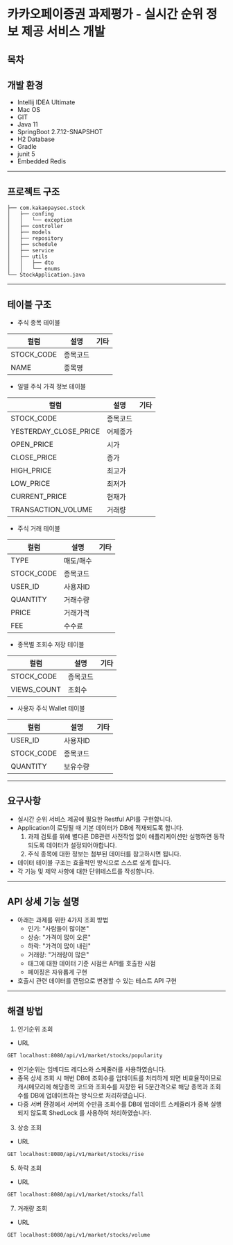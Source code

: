 # 카카오페이증권 과제평가 - 실시간 순위 정보 제공 서비스 개발

## 목차
## 개발 환경
  - Intellij IDEA Ultimate
  - Mac OS
  - GIT
  - Java 11
  - SpringBoot 2.7.12-SNAPSHOT
  - H2 Database
  - Gradle
  - junit 5
  - Embedded Redis
---
## 프로젝트 구조
```
├── com.kakaopaysec.stock
│   ├── confing
│   │   └── exception
│   ├── controller
│   ├── models
│   ├── repository
│   ├── schedule
│   ├── service
│   ├── utils
│   │   ├── dto
│   │   └── enums
└── StockApplication.java
``` 
---
## 테이블 구조
- 주식 종목 테이블

|컬럼|설명|기타|
|------|---|---|
|STOCK_CODE|종목코드| |
|NAME|종목명| |


- 일별 주식 가격 정보 테이블

|컬럼|설명|기타|
|------|---|---|
|STOCK_CODE|종목코드| |
|YESTERDAY_CLOSE_PRICE|어제종가| |
|OPEN_PRICE|시가| |
|CLOSE_PRICE|종가| |
|HIGH_PRICE|최고가| |
|LOW_PRICE|최저가| |
|CURRENT_PRICE|현재가| |
|TRANSACTION_VOLUME|거래량| |

- 주식 거래 테이블

|컬럼|설명|기타|
|------|---|---|
|TYPE|매도/매수| |
|STOCK_CODE|종목코드| |
|USER_ID|사용자ID| |
|QUANTITY|거래수량| |
|PRICE|거래가격| |
|FEE|수수료| |

- 종목별 조회수 저장 테이블

|컬럼|설명|기타|
|------|---|---|
|STOCK_CODE|종목코드| |
|VIEWS_COUNT|조회수| |

- 사용자 주식 Wallet 테이블

|컬럼|설명|기타|
|------|---|---|
|USER_ID|사용자ID| |
|STOCK_CODE|종목코드| |
|QUANTITY|보유수량| |
---

## 요구사항
- 실시간 순위 서비스 제공에 필요한 Restful API를 구현합니다.
- Application이 로딩될 때 기본 데이터가 DB에 적재되도록 합니다.
  1) 과제 검토를 위해 별다른 DB관련 사전작업 없이 애플리케이션만 실행하면 동작되도록 데이터가 설정되어야합니다.
  2) 주식 종목에 대한 정보는 첨부된 데이터를 참고하시면 됩니다.
- 데이터 테이블 구조는 효율적인 방식으로 스스로 설계 합니다.
- 각 기능 및 제약 사항에 대한 단위테스트를 작성합니다. 
---
## API 상세 기능 설명
- 아래는 과제를 위한 4가지 조회 방법
  - 인기: "사람들이 많이본"
  - 상승: "가격이 많이 오른"
  - 하락: "가격이 많이 내린"
  - 거래량: "거래량이 많은"
  - 태그에 대한 데이터 기준 시점은 API를 호출한 시점
  - 페이징은 자유롭게 구현
- 호출시 관련 데이터를 랜덤으로 변경할 수 있는 테스트 API 구현
---
## 해결 방법
1) 인기순위 조회
  - URL
```
GET localhost:8080/api/v1/market/stocks/popularity
```
- 인기순위는 임베디드 레디스와 스케줄러를 사용하였습니다.
- 종목 상세 조회 시 매번 DB에 조회수를 업데이트를 처리하게 되면 비효율적이므로 캐시메모리에 해당종목 코드와 조회수를 저장한 뒤 5분간격으로 해당 종목과 조회수를 DB에 업데이트하는 방식으로 처리하였습니다.
- 다중 서버 환경에서 서버의 수만큼 조회수를 DB에 업데이트 스케줄러가 중복 실행되지 않도록 ShedLock 를 사용하여 처리하였습니다.

3) 상승 조회
  - URL
```
GET localhost:8080/api/v1/market/stocks/rise
```
5) 하락 조회
  - URL
```
GET localhost:8080/api/v1/market/stocks/fall
```
7) 거래량 조회
  - URL
```
GET localhost:8080/api/v1/market/stocks/volume
```


